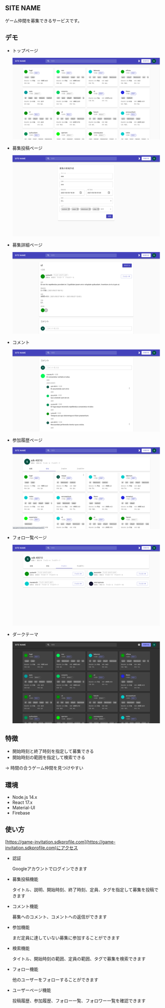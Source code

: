 ## SITE NAME
ゲーム仲間を募集できるサービスです。

## デモ
- トップページ

    ![トップページ](https://raw.githubusercontent.com/sdk40010/game-invitation-frontend/images/top.png)

- 募集投稿ページ

    ![募集投稿ページ](https://raw.githubusercontent.com/sdk40010/game-invitation-frontend/images/newInvitation.png)

- 募集詳細ページ

    ![募集詳細ページ](https://raw.githubusercontent.com/sdk40010/game-invitation-frontend/images/showInvitation.png)

- コメント

    ![コメント](https://raw.githubusercontent.com/sdk40010/game-invitation-frontend/images/comment.png)

- 参加履歴ページ

    ![募集詳細ページ](https://raw.githubusercontent.com/sdk40010/game-invitation-frontend/images/history.png)

- フォロ一覧ページ

    ![フォロー一覧ページ](https://raw.githubusercontent.com/sdk40010/game-invitation-frontend/images/followings.png)

- ダークテーマ

    ![ダークテーマ](https://raw.githubusercontent.com/sdk40010/game-invitation-frontend/images/darkTheme.png)

## 特徴
- 開始時刻と終了時刻を指定して募集できる
- 開始時刻の範囲を指定して検索できる

-> 時間の合うゲーム仲間を見つけやすい

## 環境
- Node.js 14.x
- React 17.x
- Material-UI
- Firebase

## 使い方
[https://game-invitation.sdkprofile.com](https://game-invitation.sdkprofile.com)にアクセス

- 認証

    Googleアカウントでログインできます

- 募集投稿機能

    タイトル、説明、開始時刻、終了時刻、定員、タグを指定して募集を投稿できます

- コメント機能

    募集へのコメント、コメントへの返信ができます

- 参加機能

    まだ定員に達していない募集に参加することができます

- 検索機能

    タイトル、開始時刻の範囲、定員の範囲、タグで募集を検索できます

- フォロー機能

    他のユーザーをフォローすることができます

- ユーザーページ機能

    投稿履歴、参加履歴、フォロー一覧、フォロワー一覧を確認できます



